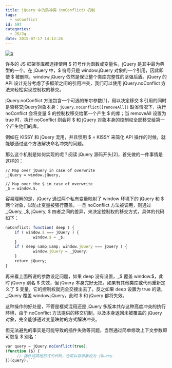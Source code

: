 ```yaml
---
title: jQuery 中的防冲突（noConflict）机制
tags:
  - noConflict
id: 597
categories:
  - JS/Jq
date: 2015-07-17 14:12:26
---
```


[![b](http://www.npm8.com/wp-content/uploads/2015/07/b.jpeg)](http://www.npm8.com/wp-content/uploads/2015/07/b.jpeg)

许多的 JS 框架类库都选择使用 $ 符号作为函数或变量名，jQuery 是其中最为典型的一个。在 jQuery 中，$ 符号只是 window.jQuery 对象的一个引用，因此即使 $ 被删除，window.jQuery 依然是保证整个类库完整性的坚强后盾。jQuery 的 API 设计充分考虑了多框架之间的引用冲突，我们可以使用 jQuery.noConflict 方法来轻松实现控制权的移交。

jQuery.noConflict 方法包含一个可选的布尔参数[1]，用以决定移交 $ 引用的同时是否移交jQuery对象本身：```jQuery.noConflict([removeAll])```
缺省情况下，执行 noConflict 会将变量 $ 的控制权移交给第一个产生 $ 的库；当 removeAll 设置为 true 时，执行 noConflict 则会将 $ 和 jQuery 对象本身的控制权全部移交给第一个产生他们的库。

例如在 KISSY 和 jQuery 混用，并且惯用 $ = KISSY 来简化 API 操作的时候，就能够通过这个方法解决命名冲突的问题。

那么这个机制是如何实现的呢？阅读 jQuery 源码开头[2]，首先做的一件事情是这样的：
```
// Map over jQuery in case of overwrite
_jQuery = window.jQuery,

// Map over the $ in case of overwrite
_$ = window.$,
```
容易理解的是，jQuery 通过两个私有变量映射了 window 环境下的 jQuery 和 $ 两个对象，以防止变量被强行覆盖。一旦 noConflict 方法被调用，则通过 _jQuery, _$, jQuery, $ 四者之间的差异，来决定控制权的移交方式，具体的代码如下：
```javascript
noConflict: function( deep ) {
    if ( window.$ === jQuery ) {
            window.$ = _$;
    }
    if ( deep &amp;&amp; window.jQuery === jQuery ) {
            window.jQuery = _jQuery;
    }
    return jQuery;
}
```
再来看上面所说的参数设定问题，如果 deep 没有设置，_$ 覆盖 window.$，此时 jQuery 别名 $ 失效，但 jQuery 本身完好无损。如果有其他类库或代码重新定义了 $ 变量，它的控制权就完全交接出去了。反之如果 deep 设置为 true 的话，_jQuery 覆盖 window.jQuery，此时 $ 和 jQuery 都将失效。

这种操作的好处是，不管是框架混用还是 jQuery 多版本共存这种高度冲突的执行环境，由于 noConflict 方法提供的移交机制，以及本身返回未被覆盖的 jQuery 对象，完全能够通过变量映射的方式解决冲突。

但无法避免的事实是可能导致的插件失效等问题，当然通过简单修改上下文参数即可恢复 $ 别名：
```javascript
var query = jQuery.noConflict(true);
(function ($) {
     // 插件或其他形式的代码，也可以将参数设为 jQuery
})(query);```